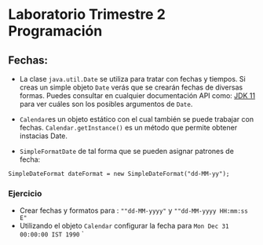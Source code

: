 # Laboratorio Trimestre 2 Programación

## Fechas:

* La clase `java.util.Date` se utiliza para tratar con fechas y tiempos. Si creas un simple objeto `Date` verás que se 
crearán fechas de diversas formas. Puedes consultar en cualquier documentación API como:
[JDK 11](https://docs.oracle.com/en/java/javase/11/docs/api/index.html) para ver cuáles son los posibles argumentos de `Date`.

* `Calendar`es un objeto estático con el cual también se puede trabajar con fechas. `Calendar.getInstance()` es un método que permite 
obtener instacias Date. 

* `SimpleFormatDate` de tal forma que se pueden asignar patrones de fecha:

```
SimpleDateFormat dateFormat = new SimpleDateFormat("dd-MM-yy");
```

### Ejercicio

* Crear fechas y formatos para : `""dd-MM-yyyy"` y `""dd-MM-yyyy HH:mm:ss E"`
* Utilizando el objeto `Calendar` configurar la fecha para  `Mon Dec 31 00:00:00 IST 1990`
`
